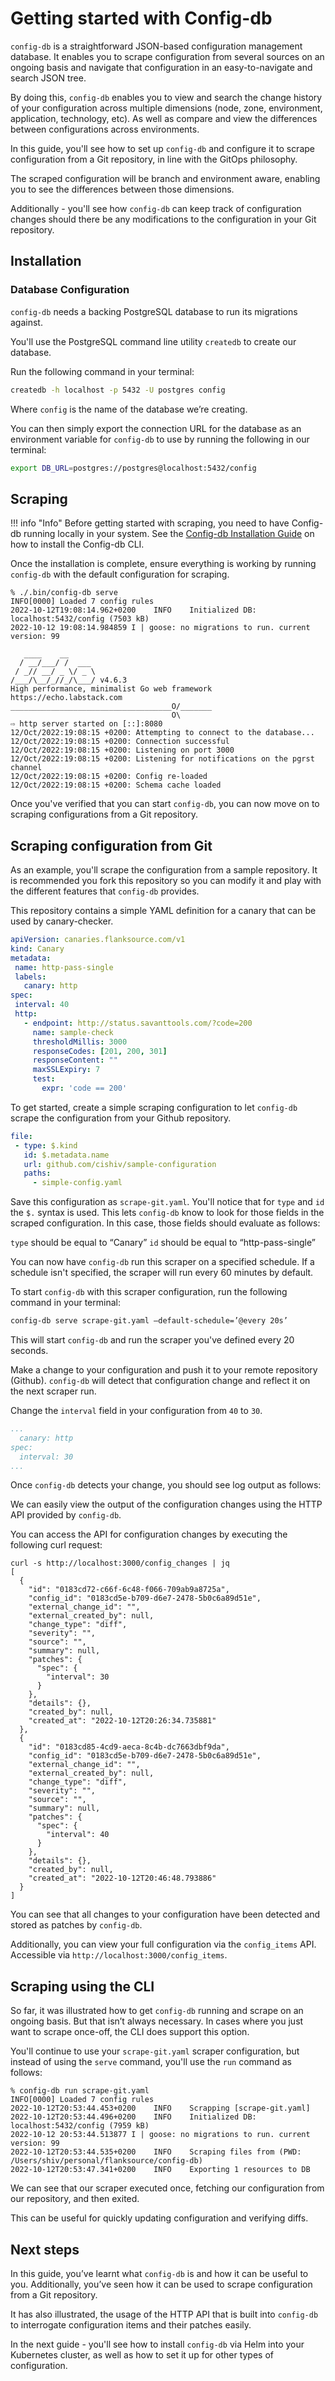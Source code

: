 # Getting started with Config-db

`config-db` is a straightforward JSON-based configuration management database. It enables you to scrape configuration from several sources on an ongoing basis and navigate that configuration in an easy-to-navigate and search JSON tree.

By doing this, `config-db` enables you to view and search the change history of your configuration across multiple dimensions (node, zone, environment, application, technology, etc). As well as compare and view the differences between configurations across environments.

In this guide, you'll see how to set up `config-db` and configure it to scrape configuration from a Git repository, in line with the GitOps philosophy.

The scraped configuration will be branch and environment aware, enabling you to see the differences between those dimensions.

Additionally - you'll see how `config-db` can keep track of configuration changes should there be any modifications to the configuration in your Git repository.

## Installation

### Database Configuration

`config-db` needs a backing PostgreSQL database to run its migrations against. 

You'll use the PostgreSQL command line utility `createdb` to create our database.

Run the following command in your terminal:

```bash
createdb -h localhost -p 5432 -U postgres config
```

Where `config` is the name of the database we’re creating.

You can then simply export the connection URL for the database as an environment variable for `config-db` to use by running the following in our terminal:

```bash
export DB_URL=postgres://postgres@localhost:5432/config
```
## Scraping

!!! info "Info"
    Before getting started with scraping, you need to have Config-db running locally in your system. See the [Config-db Installation Guide](install-cli/#installation) on how to install the Config-db CLI.

Once the installation is complete, ensure everything is working by running `config-db` with the default configuration for scraping.

```console
% ./.bin/config-db serve
INFO[0000] Loaded 7 config rules
2022-10-12T19:08:14.962+0200	INFO	Initialized DB: localhost:5432/config (7503 kB)
2022-10-12 19:08:14.984859 I | goose: no migrations to run. current version: 99

   ____    __
  / __/___/ /  ___
 / _// __/ _ \/ _ \
/___/\__/_//_/\___/ v4.6.3
High performance, minimalist Go web framework
https://echo.labstack.com
____________________________________O/_______
                                    O\
⇨ http server started on [::]:8080
12/Oct/2022:19:08:15 +0200: Attempting to connect to the database...
12/Oct/2022:19:08:15 +0200: Connection successful
12/Oct/2022:19:08:15 +0200: Listening on port 3000
12/Oct/2022:19:08:15 +0200: Listening for notifications on the pgrst channel
12/Oct/2022:19:08:15 +0200: Config re-loaded
12/Oct/2022:19:08:15 +0200: Schema cache loaded
```

Once you've verified that you can start `config-db`, you can now move on to scraping configurations from a Git repository.

## Scraping configuration from Git

As an example, you'll scrape the configuration from a sample repository. It is recommended you fork this repository so you can modify it and play with the different features that `config-db` provides.

This repository contains a simple YAML definition for a canary that can be used by canary-checker.

```yaml
apiVersion: canaries.flanksource.com/v1
kind: Canary
metadata:
 name: http-pass-single
 labels:
   canary: http
spec:
 interval: 40
 http:
   - endpoint: http://status.savanttools.com/?code=200
     name: sample-check
     thresholdMillis: 3000
     responseCodes: [201, 200, 301]
     responseContent: ""
     maxSSLExpiry: 7
     test:
       expr: 'code == 200'
```

To get started, create a simple scraping configuration to let `config-db` scrape the configuration from your Github repository.


```yaml
file:
 - type: $.kind
   id: $.metadata.name
   url: github.com/cishiv/sample-configuration
   paths:
     - simple-config.yaml

```
Save this configuration as `scrape-git.yaml`. You'll notice that for `type` and `id` the `$.` syntax is used. This lets `config-db` know to look for those fields in the scraped configuration. In this case, those fields should evaluate as follows:

`type` should be equal to “Canary”
`id` should be equal to “http-pass-single”

You can now have `config-db` run this scraper on a specified schedule. If a schedule isn't specified, the scraper will run every 60 minutes by default.

To start `config-db` with this scraper configuration, run the following command in your terminal:

```bash
config-db serve scrape-git.yaml –default-schedule=’@every 20s’
``` 

This will start `config-db` and run the scraper you've defined every 20 seconds.



Make a change to your configuration and push it to your remote repository (Github). `config-db` will detect that configuration change and reflect it on the next scraper run.

Change the `interval` field in your configuration from `40` to `30`.

```yaml
...
  canary: http
spec:
  interval: 30
...
```

Once `config-db` detects your change, you should see log output as follows:



We can easily view the output of the configuration changes using the HTTP API provided by `config-db`.

You can access the API for configuration changes by executing the following curl request:

```console
curl -s http://localhost:3000/config_changes | jq
[
  {
    "id": "0183cd72-c66f-6c48-f066-709ab9a8725a",
    "config_id": "0183cd5e-b709-d6e7-2478-5b0c6a89d51e",
    "external_change_id": "",
    "external_created_by": null,
    "change_type": "diff",
    "severity": "",
    "source": "",
    "summary": null,
    "patches": {
      "spec": {
        "interval": 30
      }
    },
    "details": {},
    "created_by": null,
    "created_at": "2022-10-12T20:26:34.735881"
  },
  {
    "id": "0183cd85-4cd9-aeca-8c4b-dc7663dbf9da",
    "config_id": "0183cd5e-b709-d6e7-2478-5b0c6a89d51e",
    "external_change_id": "",
    "external_created_by": null,
    "change_type": "diff",
    "severity": "",
    "source": "",
    "summary": null,
    "patches": {
      "spec": {
        "interval": 40
      }
    },
    "details": {},
    "created_by": null,
    "created_at": "2022-10-12T20:46:48.793886"
  }
]
```

You can see that all changes to your configuration have been detected and stored as patches by `config-db`.

Additionally, you can view your full configuration via the `config_items` API. Accessible via `http://localhost:3000/config_items`.

## Scraping using the CLI

So far, it was illustrated how to get `config-db` running and scrape on an ongoing basis. But that isn’t always necessary. In cases where you just want to scrape once-off, the CLI does support this option.

You'll continue to use your `scrape-git.yaml` scraper configuration, but instead of using the `serve` command, you'll use the `run` command as follows:

```console
% config-db run scrape-git.yaml
INFO[0000] Loaded 7 config rules
2022-10-12T20:53:44.453+0200	INFO	Scrapping [scrape-git.yaml]
2022-10-12T20:53:44.496+0200	INFO	Initialized DB: localhost:5432/config (7959 kB)
2022-10-12 20:53:44.513877 I | goose: no migrations to run. current version: 99
2022-10-12T20:53:44.535+0200	INFO	Scraping files from (PWD: /Users/shiv/personal/flanksource/config-db)
2022-10-12T20:53:47.341+0200	INFO	Exporting 1 resources to DB
```
We can see that our scraper executed once, fetching our configuration from our repository, and then exited.

This can be useful for quickly updating configuration and verifying diffs.

## Next steps

In this guide, you’ve learnt what `config-db` is and how it can be useful to you. Additionally, you’ve seen how it can be used to scrape configuration from a Git repository.

It has also illustrated, the usage of the HTTP API that is built into `config-db` to interrogate configuration items and their patches easily.

In the next guide - you'll see how to install `config-db` via Helm into your Kubernetes cluster, as well as how to set it up for other types of configuration.